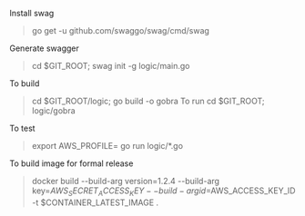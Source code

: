 Install swag
>go get -u github.com/swaggo/swag/cmd/swag

Generate swagger
>cd $GIT_ROOT; swag init -g logic/main.go

To build
>cd $GIT_ROOT/logic; go build -o gobra
To run
>cd $GIT_ROOT; logic/gobra

To test
>export  AWS_PROFILE=<profile>
>go run logic/*.go

To build image for formal release
>docker build
      --build-arg version=1.2.4
      --build-arg key=$AWS_SECRET_ACCESS_KEY
      --build-arg id=$AWS_ACCESS_KEY_ID
      -t $CONTAINER_LATEST_IMAGE .